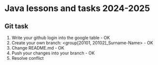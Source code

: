 # Java lessons and tasks 2024-2025

## Git task

1. Write your github login into the google table - OK
2. Create your own branch: <group[20101, 20102]_Surname-Name> - OK
3. Change README.md - OK
4. Push your changes into your branch - OK
5. Resolve conflict


